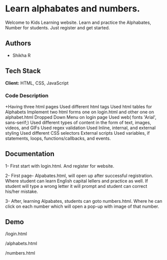 
# Learn alphabates and numbers.

Welcome to Kids Learning website. Learn and practice the Alphabates, Number for  students. Just register and get started.

## Authors

- Shikha R


## Tech Stack

**Client:** HTML, CSS, JavaScript


### Code Description

+Having three html pages
Used different html tags
Used html tables for Alphabets
Implement two html forms one on login.html and other one on alphabet.html
Dropped Down Menu on login page
Used web( fonts  'Arial', sans-serif;)
Used different types of content in the form of text, images, videos, and GIFs
Used regex validation
 Used Inline, internal, and external styling
 Used  different CSS selectors
External scripts
Used variables, if statements, loops,  functions/callbacks, and events.






## Documentation


1- First start with login.html. And register for website. 

2- First page- Alpabates.html,  will open up after successful registration. Where student can learn English capital lellers and practice as well. If student will type a wrong letter it will prompt and student can correct his/her mistake.

3- After, learning Alpabates, students can goto numbers.html. Where he can click on each number  which will open a pop-up with image of that number.

## Demo

/login.html

/alphabets.html

/numbers.html

